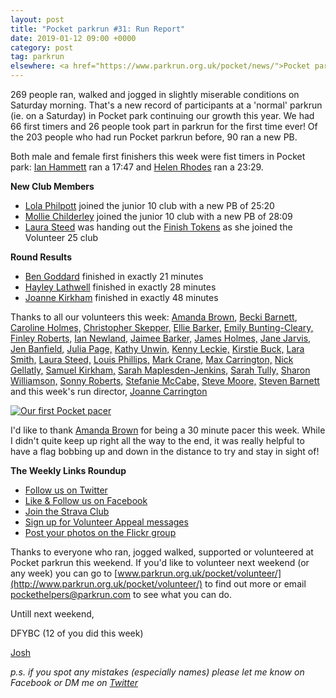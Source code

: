 ```yaml
---
layout: post
title: "Pocket parkrun #31: Run Report"
date: 2019-01-12 09:00 +0000
category: post
tag: parkrun
elsewhere: <a href="https://www.parkrun.org.uk/pocket/news/">Pocket parkrun</a>
---
```


269 people ran, walked and jogged in slightly miserable conditions on Saturday morning. That's a new record of participants at a 'normal' parkrun (ie. on a Saturday) in Pocket park continuing our growth this year. We had 66 first timers and 26 people took part in parkrun for the first time ever! Of the 203 people who had run Pocket parkrun before, 90 ran a new PB.

Both male and female first finishers this week were fist timers in Pocket park: [Ian Hammett](http://www.parkrun.org.uk/pocket/results/latestresults/athletehistory?athleteNumber=388290) ran a 17:47 and [Helen Rhodes](http://www.parkrun.org.uk/pocket/results/latestresults/athletehistory?athleteNumber=227048) ran a 23:29.

**New Club Members**

*   [Lola Philpott](http://www.parkrun.org.uk/pocket/results/latestresults/athletehistory?athleteNumber=5147368) joined the junior 10 club with a new PB of 25:20
*   [Mollie Childerley](http://www.parkrun.org.uk/pocket/results/latestresults/athletehistory?athleteNumber=539797) joined the junior 10 club with a new PB of 28:09
*   [Laura Steed](http://www.parkrun.org.uk/results/athleteresultshistory/?athleteNumber=653409) was handing out the [Finish Tokens](https://support.parkrun.com/hc/en-us/articles/200566523) as she joined the Volunteer 25 club

**Round Results**

*   [Ben Goddard](http://www.parkrun.org.uk/pocket/results/latestresults/athletehistory?athleteNumber=753556) finished in exactly 21 minutes
*   [Hayley Lathwell](http://www.parkrun.org.uk/pocket/results/latestresults/athletehistory?athleteNumber=4385471) finished in exactly 28 minutes
*   [Joanne Kirkham](http://www.parkrun.org.uk/pocket/results/latestresults/athletehistory?athleteNumber=4936439) finished in exactly 48 minutes

Thanks to all our volunteers this week: [Amanda Brown](http://www.parkrun.org.uk/results/athleteresultshistory/?athleteNumber=368598), [Becki Barnett](http://www.parkrun.org.uk/results/athleteresultshistory/?athleteNumber=4161773), [Caroline Holmes,](http://www.parkrun.org.uk/results/athleteresultshistory/?athleteNumber=415657) [Christopher Skepper,](http://www.parkrun.org.uk/results/athleteresultshistory/?athleteNumber=3655506) [Ellie Barker,](http://www.parkrun.org.uk/results/athleteresultshistory/?athleteNumber=1387103) [Emily Bunting-Cleary,](http://www.parkrun.org.uk/results/athleteresultshistory/?athleteNumber=3982155) [Finley Roberts,](http://www.parkrun.org.uk/results/athleteresultshistory/?athleteNumber=4969838) [Ian Newland,](http://www.parkrun.org.uk/results/athleteresultshistory/?athleteNumber=1351941) [Jaimee Barker,](http://www.parkrun.org.uk/results/athleteresultshistory/?athleteNumber=1387096) [James Holmes,](http://www.parkrun.org.uk/results/athleteresultshistory/?athleteNumber=467964) [Jane Jarvis,](http://www.parkrun.org.uk/results/athleteresultshistory/?athleteNumber=434174) [Jen Banfield](http://www.parkrun.org.uk/results/athleteresultshistory/?athleteNumber=313307)[,](http://www.parkrun.org.uk/results/athleteresultshistory/?athleteNumber=181580) [Julia Page,](http://www.parkrun.org.uk/results/athleteresultshistory/?athleteNumber=508834) [Kathy Unwin,](http://www.parkrun.org.uk/results/athleteresultshistory/?athleteNumber=1642948) [Kenny Leckie,](http://www.parkrun.org.uk/results/athleteresultshistory/?athleteNumber=4073128) [Kirstie Buck,](http://www.parkrun.org.uk/results/athleteresultshistory/?athleteNumber=4954643) [Lara Smith,](http://www.parkrun.org.uk/results/athleteresultshistory/?athleteNumber=5160835) [Laura Steed,](http://www.parkrun.org.uk/results/athleteresultshistory/?athleteNumber=653409) [Louis Phillips,](http://www.parkrun.org.uk/results/athleteresultshistory/?athleteNumber=1887851) [Mark Crane,](http://www.parkrun.org.uk/results/athleteresultshistory/?athleteNumber=4072444) [Max Carrington,](http://www.parkrun.org.uk/results/athleteresultshistory/?athleteNumber=512408) [Nick Gellatly,](http://www.parkrun.org.uk/results/athleteresultshistory/?athleteNumber=519807) [Samuel Kirkham,](http://www.parkrun.org.uk/results/athleteresultshistory/?athleteNumber=4957874) [Sarah Maplesden-Jenkins,](http://www.parkrun.org.uk/results/athleteresultshistory/?athleteNumber=3052275) [Sarah Tully,](http://www.parkrun.org.uk/results/athleteresultshistory/?athleteNumber=4909207) [Sharon Williamson,](http://www.parkrun.org.uk/results/athleteresultshistory/?athleteNumber=1738286) [Sonny Roberts,](http://www.parkrun.org.uk/results/athleteresultshistory/?athleteNumber=4969893) [Stefanie McCabe,](http://www.parkrun.org.uk/results/athleteresultshistory/?athleteNumber=5287367) [Steve Moore,](http://www.parkrun.org.uk/results/athleteresultshistory/?athleteNumber=1771782) [Steven Barnett](http://www.parkrun.org.uk/results/athleteresultshistory/?athleteNumber=4179392) and this week's run director, [Joanne Carrington](http://www.parkrun.org.uk/results/athleteresultshistory/?athleteNumber=181580)

[![Our first Pocket pacer](https://farm8.staticflickr.com/7926/46658533982_068667a2b8_c.jpg)](https://www.flickr.com/photos/166669055@N07/46658533982/in/pool-pocket-parkrun/)

I'd like to thank [Amanda Brown](http://www.parkrun.org.uk/results/athleteresultshistory/?athleteNumber=368598) for being a 30 minute pacer this week. While I didn't quite keep up right all the way to the end, it was really helpful to have a flag bobbing up and down in the distance to try and stay in sight of!

**The Weekly Links Roundup**

*   [Follow us on Twitter](https://twitter.com/pocketparkrun)
*   [Like & Follow us on Facebook](https://www.facebook.com/pocketparkrun/)
*   [Join the Strava Club](https://www.strava.com/clubs/pocketparkrun)
*   [Sign up for Volunteer Appeal messages](https://www.parkrun.com/runner/opt-ins/?Country=UK)
*   [Post your photos on the Flickr group](https://www.flickr.com/groups/pocket-parkrun/)

Thanks to everyone who ran, jogged walked, supported or volunteered at Pocket parkrun this weekend. If you'd like to volunteer next weekend (or any week) you can go to [www.parkrun.org.uk/pocket/volunteer/](http://www.parkrun.org.uk/pocket/volunteer/) to find out more or email [pockethelpers@parkrun.com](mailto:pockethelpers@parkrun.com) to see what you can do.

Untill next weekend,

DFYBC (12 of you did this week)

[Josh](http://www.parkrun.org.uk/results/athleteresultshistory/?athleteNumber=4196740)

_p.s. if you spot any mistakes (especially names) please let me know on Facebook or DM me on [Twitter](https://twitter.com/_Josh_justJosh)_
